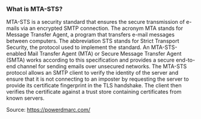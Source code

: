 ### What is MTA-STS?
MTA-STS is a security standard that ensures the secure transmission of e-mails via an encrypted SMTP connection. The acronym MTA stands for Message Transfer Agent, a program that transfers e-mail messages between computers. The abbreviation STS stands for Strict Transport Security, the protocol used to implement the standard. An MTA-STS-enabled Mail Transfer Agent (MTA) or Secure Message Transfer Agent (SMTA) works according to this specification and provides a secure end-to-end channel for sending emails over unsecured networks.
The MTA-STS protocol allows an SMTP client to verify the identity of the server and ensure that it is not connecting to an imposter by requesting the server to provide its certificate fingerprint in the TLS handshake. The client then verifies the certificate against a trust store containing certificates from known servers.

Source: https://powerdmarc.com/
